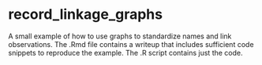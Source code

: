 # record_linkage_graphs

A small example of how to use graphs to standardize names and link observations. The .Rmd file contains a writeup that includes sufficient code snippets to reproduce the example. The .R script contains just the code. 
